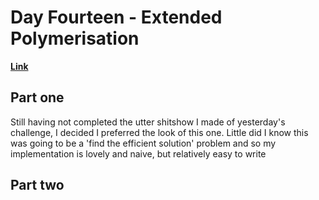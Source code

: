 # Day Fourteen - Extended Polymerisation

[**Link**](https://adventofcode.com/2021/day/14)

## Part one

Still having not completed the utter shitshow I made of yesterday's challenge, I decided I preferred the look of this one.
Little did I know this was going to be a 'find the efficient solution' problem and so my implementation is lovely and naive, but relatively easy to write

## Part two
